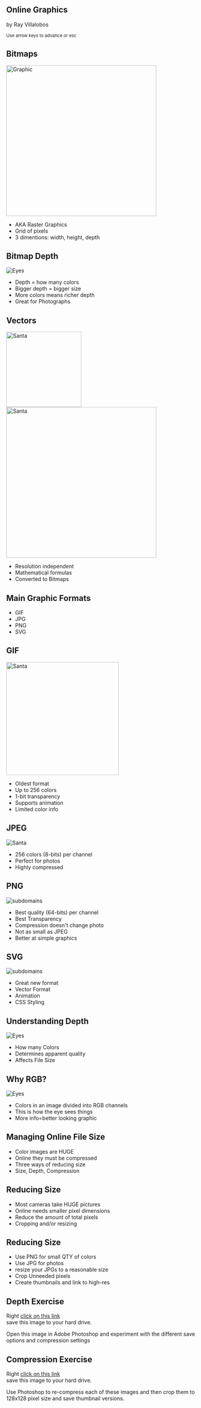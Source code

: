 <!doctype html>
<html lang="en">
<head>
  <title>Fundamentals of Internet Design</title>
  <meta charset="utf-8">
  <meta name="apple-mobile-web-app-capable" content="yes" />
  <meta name="apple-mobile-web-app-status-bar-style" content="black-translucent" />
  <meta name="viewport" content="width=device-width, initial-scale=1.0, maximum-scale=1.0, user-scalable=no">

  <link rel="stylesheet" href="css/reveal.css">
  <link rel="stylesheet" href="_/ray_light.css" id="theme">
  <link rel="stylesheet" href="_/solarized_dark.css">
</head>
<body>
<div class="reveal">
<div class="slides">

<!-- ============================== slide -->
<section>
<img src="images/bitmappixels.png" alt="">
  <h1>Online  Graphics</h1>
  <p>by Ray Villalobos</p>
  <p><small>Use arrow keys to advance or esc</small></p>
</section>

<!-- ============================== slide -->
<section>
  <h1>Bitmaps</h1>
  <img src="images/jess.jpg" alt="Graphic" style="height: 400px; display: inline;"><br style="clear: all;">

  <ul>
    <li class="fragment">AKA Raster Graphics</li>
    <li class="fragment">Grid of pixels</li>
    <li class="fragment">3 dimentions: width, height, depth</li>
  </ul>
</section>

<!-- ============================== slide -->
<section>
  <h2>Bitmap Depth</h2>
  <img src="images/eyes_depth.png" alt="Eyes" >

  <ul>
    <li class="fragment">Depth = how many colors</li>
    <li class="fragment">Bigger depth = bigger size</li>
    <li class="fragment">More colors means richer depth</li>
    <li class="fragment">Great for Photographs</li>
  </ul>
</section>

<!-- ============================== slide -->
<section>
  <h2>Vectors</h2>

  <img src="images/santa.svg" alt="Santa" style="height: 200px; display: inline;">
  <img src="images/santa.svg" alt="Santa" style="height: 400px; display: inline;"><br style="clear: all;">

  <ul>
    <li class="fragment">Resolution independent</li>
    <li class="fragment">Mathematical formulas</li>
    <li class="fragment">Converted to Bitmaps</li>
  </ul>
</section>


<!-- ============================== slide -->
<section>
  <h1>Main Graphic Formats</h1>
  <ul>
    <li class="fragment">GIF</li>
    <li class="fragment">JPG</li>
    <li class="fragment">PNG</li>
    <li class="fragment">SVG</li>
  </ul>
</section>


<!-- ============================== slide -->
<section>
  <h2>GIF</h2>
  <img src="images/elephant.gif" alt="Santa" style="height: 300px; display: inline;">
  <ul>
    <li class="fragment">Oldest format</li>
    <li class="fragment">Up to 256 colors</li>
    <li class="fragment">1-bit transparency</li>
    <li class="fragment">Supports animation</li>
    <li class="fragment">Limited color info</li>
  </ul>
</section>

<!-- ============================== slide -->
<section>
  <h2>JPEG</h2>
  <img src="images/jesstall.jpg" alt="Santa" style="max-height: 500px; display: inline;">
  <ul>
    <li class="fragment">256 colors (8-bits) per channel</li>
    <li class="fragment">Perfect for photos</li>
    <li class="fragment">Highly compressed</li>
  </ul>
</section>

<!-- ============================== slide -->
<section>
  <h2>PNG</h2>
  <img src="images/subdomains.png" alt="subdomains" style=" display: inline;">
  <ul>
    <li class="fragment">Best quality (64-bits) per channel</li>
    <li class="fragment">Best Transparency</li>
    <li class="fragment">Compression doesn't change photo</li>
    <li class="fragment">Not as small as JPEG</li>
    <li class="fragment">Better at simple graphics</li>
  </ul>
</section>

<!-- ============================== slide -->
<section>
  <h2>SVG</h2>
  <img src="images/santa.svg" alt="subdomains" style="max-height: 400px; display: inline;">
  <ul>
    <li class="fragment">Great new format</li>
    <li class="fragment">Vector Format</li>
    <li class="fragment">Animation</li>
    <li class="fragment">CSS Styling</li>
  </ul>
</section>

<!-- ============================== slide -->
<section>
  <h1>Understanding Depth</h1>
<img src="images/eyes_depth.png" alt="Eyes" >
  <ul>
    <li class="fragment">How many Colors</li>
    <li class="fragment">Determines apparent quality</li>
    <li class="fragment">Affects File Size</li>
  </ul>
</section>

<!-- ============================== slide -->
<section>
  <h2>Why RGB?</h2>
<img src="images/eyes_rgb.png" alt="Eyes"  style="max-height: 450px;">
  <ul>
    <li class="fragment">Colors in an image divided into RGB channels</li>
    <li class="fragment">This is how the eye sees things</li>
    <li class="fragment">More info=better looking graphic</li>
  </ul>
</section>

<!-- ============================== slide -->
<section>
  <h2>Managing Online File Size</h2>
  <ul>
    <li class="fragment">Color images are HUGE</li>
    <li class="fragment">Online they must be compressed</li>
    <li class="fragment">Three ways of reducing size</li>
    <li class="fragment">Size, Depth, Compression</li>
  </ul>
</section>

<!-- ============================== slide -->
<section>
  <h2>Reducing Size</h2>
  <ul>
    <li class="fragment">Most cameras take HUGE pictures</li>
    <li class="fragment">Online needs smaller pixel dimensions</li>
    <li class="fragment">Reduce the amount of total pixels</li>
    <li class="fragment">Cropping and/or resizing</li>
  </ul>
</section>

<!-- ============================== slide -->
<section>
  <h2>Reducing Size</h2>
  <ul>
    <li class="fragment">Use PNG for small QTY of colors</li>
    <li class="fragment">Use JPG for photos</li>
    <li class="fragment">resize your JPGs to a reasonable size</li>
    <li class="fragment">Crop Unneeded pixels</li>
    <li class="fragment">Create thumbnails and link to high-res</li>
  </ul>
</section>

<!-- ============================== slide -->
<section>
  <h1>Depth Exercise</h1>
  <p>Right <a href="images/eyes.jpg">click on this link</a><br>save this image to your hard drive.</p>
  <p>Open this image in Adobe Photoshop and experiment with the different save options and compression settings</p>

</section>

<!-- ============================== slide -->
<section>
  <h1>Compression Exercise</h1>
  <p>Right <a href="/i/highres.zip">click on this link</a><br>save this image to your hard drive.</p>
  <p>Use Photoshop to re-compress each of these images and then crop them to 128x128 pixel size and save thumbnail versions.</p>
</section>

</div><!-- slides -->
</div><!-- reveal -->

<script>document.write('<script src="http://' + (location.host || 'localhost').split(':')[0] + ':35729/livereload.js?snipver=1"></' + 'script>')</script>

<script src="lib/js/head.min.js"></script>
<script src="js/reveal.min.js"></script>
<script src="_/reveal_defaults.js"></script>
</html>
